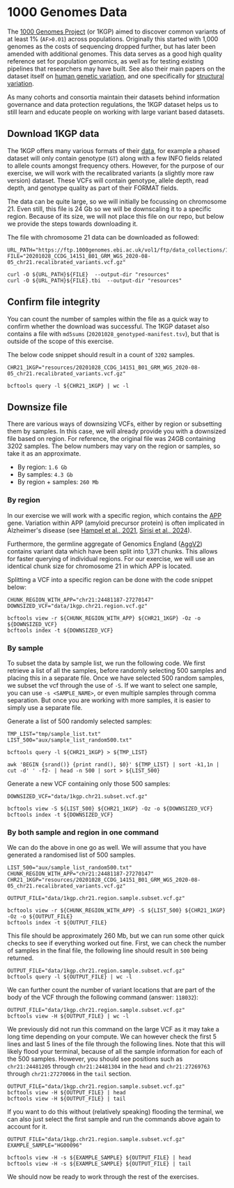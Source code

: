 # 1000 Genomes Data

The [1000 Genomes Project](https://www.internationalgenome.org/1000-genomes-summary) (or 1KGP) aimed to discover common variants of at least 1% (`AF>0.01`) across populations. Originally this started with 1,000 genomes as the costs of sequencing dropped further, but has later been amended with additional genomes. This data serves as a good high quality reference set for population genomics, as well as for testing existing pipelines that researchers may have built. See also their main papers on the dataset itself on [human genetic variation](https://www.nature.com/articles/nature15393), and one specifically for [structural variation](https://www.nature.com/articles/nature15394).

As many cohorts and consortia maintain their datasets behind information governance and data protection regulations, the 1KGP dataset helps us to still learn and educate people on working with large variant based datasets.

## Download 1KGP data

The 1KGP offers many various formats of their [data](https://ftp.1000genomes.ebi.ac.uk/vol1/ftp/data_collections/), for example a phased dataset will only contain genotype (`GT`) along with a few INFO fields related to allele counts amongst frequency others. However, for the purpose of our exercise, we will work with the recalibrated variants (a slightly more raw version) dataset. These VCFs will contain genotype, allele depth, read depth, and genotype quality as part of their FORMAT fields.

The data can be quite large, so we will initially be focussing on chromosome 21. Even still, this file is 24 Gb so we will be downscaling it to a specific region. Because of its size, we will not place this file on our repo, but below we provide the steps towards downloading it.

The file with chromosome 21 data can be downloaded as followed:

```
URL_PATH="https://ftp.1000genomes.ebi.ac.uk/vol1/ftp/data_collections/1000G_2504_high_coverage/working/20201028_3202_raw_GT_with_annot/"
FILE="20201028_CCDG_14151_B01_GRM_WGS_2020-08-05_chr21.recalibrated_variants.vcf.gz"

curl -O ${URL_PATH}${FILE}  --output-dir "resources"
curl -O ${URL_PATH}${FILE}.tbi  --output-dir "resources"
```

## Confirm file integrity

You can count the number of samples within the file as a quick way to confirm whether the download was successful. The 1KGP dataset also contains a file with `md5sums` (`20201028_genotyped-manifest.tsv`), but that is outside of the scope of this exercise.

The below code snippet should result in a count of `3202` samples.
```
CHR21_1KGP="resources/20201028_CCDG_14151_B01_GRM_WGS_2020-08-05_chr21.recalibrated_variants.vcf.gz"

bcftools query -l ${CHR21_1KGP} | wc -l
```

## Downsize file

There are various ways of downsizing VCFs, either by region or subsetting them by samples. In this case, we will already provide you with a downsized file based on region. For reference, the original file was 24GB containing 3202 samples. The below numbers may vary on the region or samples, so take it as an approximate.

- By region: 	`1.6 Gb`
- By samples:	`4.3 Gb`
- By region + samples:	`260 Mb`

### By region 

In our exercise we will work with a specific region, which contains the  [APP](https://www.ensembl.org/Homo_sapiens/Gene/Summary?db=core;g=ENSG00000142192;r=21:25880535-26171128) gene. Variation within APP (amyloid precursor protein) is often implicated in Alzheimer's disease (see [Hampel et al., 2021](https://www.nature.com/articles/s41380-021-01249-0#Sec3), [Sirisi et al., 2024](https://alzres.biomedcentral.com/articles/10.1186/s13195-024-01504-w)).

Furthermore, the germline aggregate of Genomics England ([AggV2](https://re-docs.genomicsengland.co.uk/aggv2/)) contains variant data which have been split into 1,371 chunks. This allows for faster querying of individual regions. For our exercise, we will use an identical chunk size for chromosome 21 in which APP is located.

Splitting a VCF into a specific region can be done with the code snippet below:

```
CHUNK_REGION_WITH_APP="chr21:24481187-27270147"
DOWNSIZED_VCF="data/1kgp.chr21.region.vcf.gz"

bcftools view -r ${CHUNK_REGION_WITH_APP} ${CHR21_1KGP} -Oz -o ${DOWNSIZED_VCF}
bcftools index -t ${DOWNSIZED_VCF}
```


### By sample

To subset the data by sample list, we run the following code. We first retrieve a list of all the samples, before randomly selecting 500 samples and placing this in a separate file. Once we have selected 500 random samples, we subset the vcf through the use of `-S`. If we want to select one sample, you can use `-s <SAMPLE_NAME>`, or even multiple samples through comma separation. But once you are working with more samples, it is easier to simply use a separate file.

Generate a list of 500 randomly selected samples:

```
TMP_LIST="tmp/sample_list.txt"
LIST_500="aux/sample_list_random500.txt"

bcftools query -l ${CHR21_1KGP} > ${TMP_LIST}

awk 'BEGIN {srand()} {print rand(), $0}' ${TMP_LIST} | sort -k1,1n | cut -d' ' -f2- | head -n 500 | sort > ${LIST_500}
```

Generate a new VCF containing only those 500 samples:
```
DOWNSIZED_VCF="data/1kgp.chr21.subset.vcf.gz"

bcftools view -S ${LIST_500} ${CHR21_1KGP} -Oz -o ${DOWNSIZED_VCF}
bcftools index -t ${DOWNSIZED_VCF}
```

### By both sample and region in one command

We can do the above in one go as well. We will assume that you have generated a randomised list of 500 samples.

```
LIST_500="aux/sample_list_random500.txt"
CHUNK_REGION_WITH_APP="chr21:24481187-27270147"
CHR21_1KGP="resources/20201028_CCDG_14151_B01_GRM_WGS_2020-08-05_chr21.recalibrated_variants.vcf.gz"

OUTPUT_FILE="data/1kgp.chr21.region.sample.subset.vcf.gz"

bcftools view -r ${CHUNK_REGION_WITH_APP} -S ${LIST_500} ${CHR21_1KGP} -Oz -o ${OUTPUT_FILE}
bcftools index -t ${OUTPUT_FILE}
```

This file should be approximately 260 Mb, but we can run some other quick checks to see if everything worked out fine. First, we can check the number of samples in the final file, the following line should result in `500` being returned.

```
OUTPUT_FILE="data/1kgp.chr21.region.sample.subset.vcf.gz"
bcftools query -l ${OUTPUT_FILE} | wc -l
```

We can further count the number of variant locations that are part of the body of the VCF through the following command (answer: `118032`):

```
OUTPUT_FILE="data/1kgp.chr21.region.sample.subset.vcf.gz"
bcftools view -H ${OUTPUT_FILE} | wc -l 
```

We previously did not run this command on the large VCF as it may take a long time depending on your compute. We can however check the first 5 lines and last 5 lines of the file through the following lines. Note that this will likely flood your terminal, because of all the sample information for each of the 500 samples. However, you should see positions such as `chr21:24481205` through `chr21:24481304` in the `head` and `chr21:27269763` through `chr21:27270066` in the `tail` section.

```
OUTPUT_FILE="data/1kgp.chr21.region.sample.subset.vcf.gz"
bcftools view -H ${OUTPUT_FILE} | head
bcftools view -H ${OUTPUT_FILE} | tail
```

If you want to do this without (relatively speaking) flooding the terminal, we can also just select the first sample and run the commands above again to account for it.
```
OUTPUT_FILE="data/1kgp.chr21.region.sample.subset.vcf.gz"
EXAMPLE_SAMPLE="HG00096"

bcftools view -H -s ${EXAMPLE_SAMPLE} ${OUTPUT_FILE} | head
bcftools view -H -s ${EXAMPLE_SAMPLE} ${OUTPUT_FILE} | tail
```
We should now be ready to work through the rest of the exercises.


